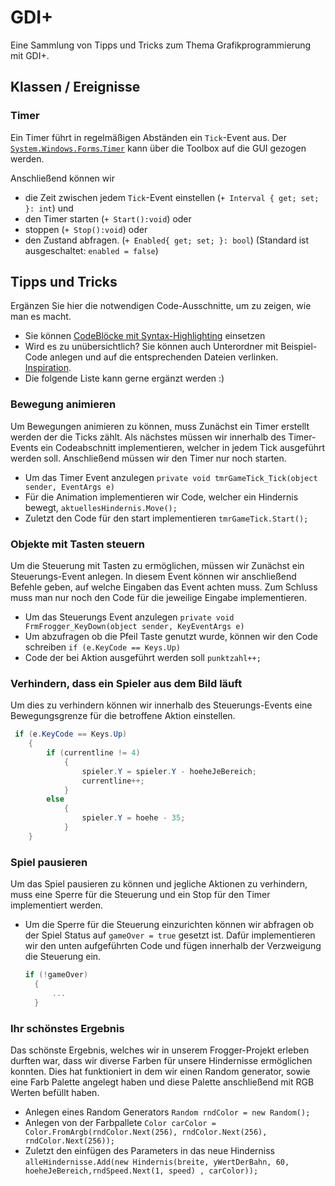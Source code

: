 # GDI+
Eine Sammlung von Tipps und Tricks zum Thema Grafikprogrammierung mit GDI+.

## Klassen / Ereignisse
### Timer
Ein Timer führt in regelmäßigen Abständen ein `Tick`-Event aus. Der [`System.Windows.Forms`.`Timer`](https://learn.microsoft.com/de-de/dotnet/api/system.windows.forms.timer?view=windowsdesktop-8.0&viewFallbackFrom=net-6.0) kann über die Toolbox auf die GUI gezogen werden. 

Anschließend können wir 
- die Zeit zwischen jedem `Tick`-Event einstellen (`+ Interval { get; set; }: int`) und
- den Timer starten (`+ Start():void`) oder
- stoppen (`+ Stop():void`) oder
- den Zustand abfragen. (`+ Enabled{ get; set; }: bool`) (Standard ist ausgeschaltet: `enabled = false`)



## Tipps und Tricks
Ergänzen Sie hier die notwendigen Code-Ausschnitte, um zu zeigen, wie man es macht. 
- Sie können [CodeBlöcke mit Syntax-Highlighting](https://docs.github.com/en/get-started/writing-on-github/working-with-advanced-formatting/creating-and-highlighting-code-blocks#syntax-highlighting) einsetzen
- Wird es zu unübersichtlich? Sie können auch Unterordner mit Beispiel-Code anlegen und auf die entsprechenden Dateien verlinken. [Inspiration](https://github.com/gsoTH/flaskShowcase/tree/master/datenbanken).
- Die folgende Liste kann gerne ergänzt werden :)

### Bewegung animieren
Um Bewegungen animieren zu können, muss Zunächst ein Timer erstellt werden der die Ticks zählt.
Als nächstes müssen wir innerhalb des Timer-Events ein Codeabschnitt implementieren, welcher in jedem Tick ausgeführt werden soll. Anschließend müssen wir den Timer nur noch starten.

- Um das Timer Event anzulegen `private void tmrGameTick_Tick(object sender, EventArgs e)`
- Für die Animation implementieren wir Code, welcher ein Hindernis bewegt, `aktuellesHindernis.Move();`
- Zuletzt den Code für den start implementieren `tmrGameTick.Start();`

### Objekte mit Tasten steuern
Um die Steuerung mit Tasten zu ermöglichen, müssen wir Zunächst ein Steuerungs-Event anlegen.
In diesem Event können wir anschließend Befehle geben, auf welche Eingaben das Event achten muss.
Zum Schluss muss man nur noch den Code für die jeweilige Eingabe implementieren.

- Um das Steuerungs Event anzulegen  `private void FrmFrogger_KeyDown(object sender, KeyEventArgs e)`
- Um abzufragen ob die Pfeil Taste genutzt wurde, können wir den Code schreiben  `if (e.KeyCode == Keys.Up)`
- Code der bei Aktion ausgeführt werden soll `punktzahl++;`

### Verhindern, dass ein Spieler aus dem Bild läuft
Um dies zu verhindern können wir innerhalb des Steuerungs-Events eine Bewegungsgrenze für die betroffene Aktion einstellen.

```csharp
 if (e.KeyCode == Keys.Up)
    {
        if (currentline != 4)
            {
                spieler.Y = spieler.Y - hoeheJeBereich;
                currentline++;
            }
        else
            {
                spieler.Y = hoehe - 35;
            }
    }
```

### Spiel pausieren
Um das Spiel pausieren zu können und jegliche Aktionen zu verhindern, muss eine Sperre für die Steuerung und ein Stop für den Timer implementiert werden.

- Um die Sperre für die Steuerung einzurichten können wir abfragen ob der Spiel Status auf `gameOver = true` gesetzt ist.
  Dafür implementieren wir den unten aufgeführten Code und fügen innerhalb der Verzweigung die Steuerung ein.
  ```csharp
  if (!gameOver)
    {
        ...
    }
  ```

### Ihr schönstes Ergebnis
Das schönste Ergebnis, welches wir in unserem Frogger-Projekt erleben durften war, dass wir diverse Farben für unsere Hindernisse ermöglichen konnten.
Dies hat funktioniert in dem wir einen Random generator, sowie eine Farb Palette angelegt haben und diese Palette anschließend mit RGB Werten befüllt haben.

- Anlegen eines Random Generators `Random rndColor = new Random();`
- Anlegen von der Farbpallete 
``Color carColor = Color.FromArgb(rndColor.Next(256), rndColor.Next(256), rndColor.Next(256));``
- Zuletzt den einfügen des Parameters in das neue Hinderniss
  `alleHindernisse.Add(new Hindernis(breite, yWertDerBahn, 60, hoeheJeBereich,rndSpeed.Next(1, speed) , carColor));`






